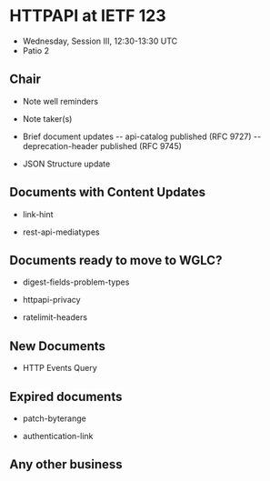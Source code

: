 
# HTTPAPI at IETF 123

- Wednesday, Session III, 12:30-13:30 UTC
- Patio 2

## Chair

- Note well reminders

- Note taker(s)

- Brief document updates
-- api-catalog published (RFC 9727)
-- deprecation-header published (RFC 9745)

- JSON Structure update

## Documents with Content Updates

- link-hint

- rest-api-mediatypes

## Documents ready to move to WGLC?

- digest-fields-problem-types

- httpapi-privacy

- ratelimit-headers

## New Documents

- HTTP Events Query

## Expired documents

- patch-byterange

- authentication-link

## Any other business


